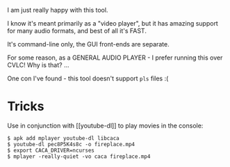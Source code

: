 I am just really happy with this tool.

I know it's meant primarily as a "video player", but it has amazing support for many audio formats, and best of all it's FAST.

It's command-line only, the GUI front-ends are separate.

For some reason, as a GENERAL AUDIO PLAYER - I prefer running this over CVLC! Why is that? ...

One con I've found - this tool doesn't support `pls` files :(

# Tricks
Use in conjunction with [[youtube-dl]] to play movies in the console:

```
$ apk add mplayer youtube-dl libcaca
$ youtube-dl pec8P5K4s8c -o fireplace.mp4
$ export CACA_DRIVER=ncurses
$ mplayer -really-quiet -vo caca fireplace.mp4
```
